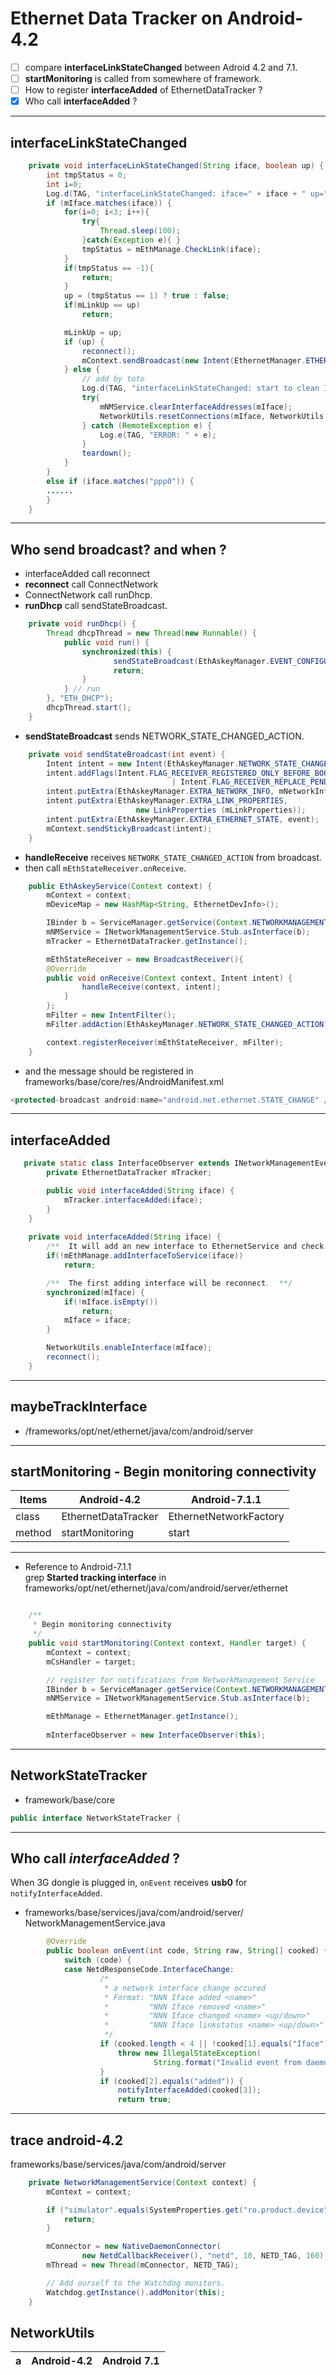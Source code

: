 # Ethernet Data Tracker on Android-4.2

- [ ] compare **interfaceLinkStateChanged** between Adroid 4.2 and 7.1.
- [ ] **startMonitoring** is called from somewhere of framework. 
- [ ] How to register **interfaceAdded** of EthernetDataTracker ?
- [x] Who call **interfaceAdded** ?
------------------------------------------
## interfaceLinkStateChanged

```java
    private void interfaceLinkStateChanged(String iface, boolean up) {
        int tmpStatus = 0;
        int i=0;
        Log.d(TAG, "interfaceLinkStateChanged: iface=" + iface + " up=" + up);
        if (mIface.matches(iface)) {
            for(i=0; i<3; i++){
                try{
                    Thread.sleep(100);
                }catch(Exception e){ }
                tmpStatus = mEthManage.CheckLink(iface);
            }
            if(tmpStatus == -1){
                return;
            }
            up = (tmpStatus == 1) ? true : false;
            if(mLinkUp == up)
                return;

            mLinkUp = up;
            if (up) {
                reconnect();
                mContext.sendBroadcast(new Intent(EthernetManager.ETHERNET_LINKED_ACTION));
            } else {
                // add by toto
                Log.d(TAG, "interfaceLinkStateChanged: start to clean Ip .");
                try{
                    mNMService.clearInterfaceAddresses(mIface);
                    NetworkUtils.resetConnections(mIface, NetworkUtils.RESET_ALL_ADDRESSES);
                } catch (RemoteException e) {
                    Log.e(TAG, "ERROR: " + e);
                }
                teardown();
            }
        }
        else if (iface.matches("ppp0")) {
        ......
        }
    }
```

------------------------------------------
## Who send broadcast? and when ?

* interfaceAdded call reconnect
* **reconnect** call ConnectNetwork
* ConnectNetwork call runDhcp.
* **runDhcp** call sendStateBroadcast.
```java
    private void runDhcp() {
        Thread dhcpThread = new Thread(new Runnable() {
            public void run() {
                synchronized(this) {
                       sendStateBroadcast(EthAskeyManager.EVENT_CONFIGURATION_SUCCEEDED);
                       return;
                }
            } // run
        }, "ETH_DHCP");
        dhcpThread.start();
    }
```

* **sendStateBroadcast** sends NETWORK_STATE_CHANGED_ACTION.
```java
    private void sendStateBroadcast(int event) {
        Intent intent = new Intent(EthAskeyManager.NETWORK_STATE_CHANGED_ACTION);
        intent.addFlags(Intent.FLAG_RECEIVER_REGISTERED_ONLY_BEFORE_BOOT
                                    | Intent.FLAG_RECEIVER_REPLACE_PENDING);
        intent.putExtra(EthAskeyManager.EXTRA_NETWORK_INFO, mNetworkInfo);
        intent.putExtra(EthAskeyManager.EXTRA_LINK_PROPERTIES,
                            new LinkProperties (mLinkProperties));
        intent.putExtra(EthAskeyManager.EXTRA_ETHERNET_STATE, event);
        mContext.sendStickyBroadcast(intent);
    }
```

* **handleReceive** receives `NETWORK_STATE_CHANGED_ACTION` from broadcast.  
* then call `mEthStateReceiver.onReceive`. 
```java
    public EthAskeyService(Context context) {
        mContext = context;
        mDeviceMap = new HashMap<String, EthernetDevInfo>();

        IBinder b = ServiceManager.getService(Context.NETWORKMANAGEMENT_SERVICE);
        mNMService = INetworkManagementService.Stub.asInterface(b);
        mTracker = EthernetDataTracker.getInstance();

        mEthStateReceiver = new BroadcastReceiver(){
        @Override
        public void onReceive(Context context, Intent intent) {
                handleReceive(context, intent);
            }
        };
        mFilter = new IntentFilter();
        mFilter.addAction(EthAskeyManager.NETWORK_STATE_CHANGED_ACTION);

        context.registerReceiver(mEthStateReceiver, mFilter);
    }
```
* and the message should be registered in
frameworks/base/core/res/AndroidManifest.xml
```java
<protected-broadcast android:name="android.net.ethernet.STATE_CHANGE" />
```









------------------------------------------
## interfaceAdded

```java
   private static class InterfaceObserver extends INetworkManagementEventObserver.Stub {
        private EthernetDataTracker mTracker;

        public void interfaceAdded(String iface) {
            mTracker.interfaceAdded(iface);
        }
    }
    
    private void interfaceAdded(String iface) {
        /**  It will add an new interface to EthernetService and check it.  **/
        if(!mEthManage.addInterfaceToService(iface))
            return;

        /**  The first adding interface will be reconnect.  **/
        synchronized(mIface) {
            if(!mIface.isEmpty())
                return;
            mIface = iface;
        }

        NetworkUtils.enableInterface(mIface);
        reconnect();
    }

```



------------------------------------------
## maybeTrackInterface
* /frameworks/opt/net/ethernet/java/com/android/server










------------------------------------------
## startMonitoring - Begin monitoring connectivity

Items | Android-4.2  | Android-7.1.1
----- | -------------------- | --------------
class | EthernetDataTracker | EthernetNetworkFactory
method | startMonitoring | start



------------------------------------------
* Reference to Android-7.1.1  
grep **Started tracking interface** in  
frameworks/opt/net/ethernet/java/com/android/server/ethernet


```java

    /**
     * Begin monitoring connectivity
     */
    public void startMonitoring(Context context, Handler target) {
        mContext = context;
        mCsHandler = target;

        // register for notifications from NetworkManagement Service
        IBinder b = ServiceManager.getService(Context.NETWORKMANAGEMENT_SERVICE);
        mNMService = INetworkManagementService.Stub.asInterface(b);

        mEthManage = EthernetManager.getInstance();
        
        mInterfaceObserver = new InterfaceObserver(this);
```


------------------------------------
## NetworkStateTracker
* framework/base/core

```java
public interface NetworkStateTracker {
```



------------------------------------

## Who call *interfaceAdded* ?
When 3G dongle is plugged in,
`onEvent` receives **usb0** for `notifyInterfaceAdded`.

* frameworks/base/services/java/com/android/server/
NetworkManagementService.java

```java
        @Override
        public boolean onEvent(int code, String raw, String[] cooked) {
            switch (code) {
            case NetdResponseCode.InterfaceChange:
                    /*
                     * a network interface change occured
                     * Format: "NNN Iface added <name>"
                     *         "NNN Iface removed <name>"
                     *         "NNN Iface changed <name> <up/down>"
                     *         "NNN Iface linkstatus <name> <up/down>"
                     */
                    if (cooked.length < 4 || !cooked[1].equals("Iface")) {
                        throw new IllegalStateException(
                                String.format("Invalid event from daemon (%s)", raw));
                    }
                    if (cooked[2].equals("added")) {
                        notifyInterfaceAdded(cooked[3]);
                        return true;
```

----------------------------------------------
## trace android-4.2

frameworks/base/services/java/com/android/server
```java
    private NetworkManagementService(Context context) {
        mContext = context;

        if ("simulator".equals(SystemProperties.get("ro.product.device"))) {
            return;
        }

        mConnector = new NativeDaemonConnector(
                new NetdCallbackReceiver(), "netd", 10, NETD_TAG, 160);
        mThread = new Thread(mConnector, NETD_TAG);

        // Add ourself to the Watchdog monitors.
        Watchdog.getInstance().addMonitor(this);
    }
```



## NetworkUtils

a| Android-4.2 | Android 7.1
----|---------------|----------
